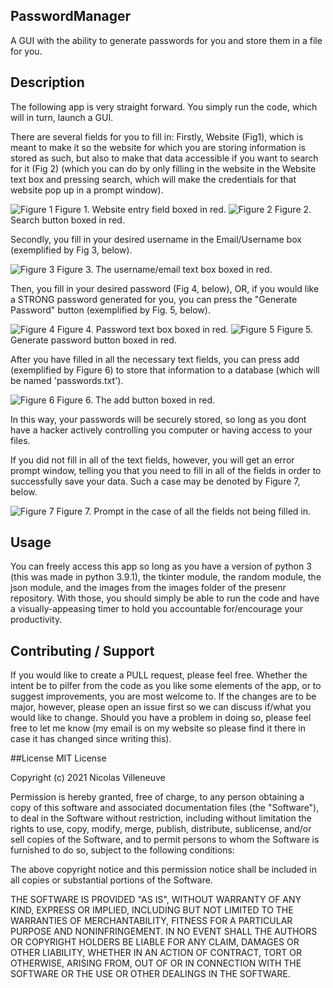 ## PasswordManager
A GUI with the ability to generate passwords for you and store them in a file for you.

## Description
The following app is very straight forward. 
You simply run the code, which will in turn, launch a GUI.

There are several fields for you to fill in:
Firstly, Website (Fig1), which is meant to make it so the website for which you are storing information is stored as such, 
but also to make that data accessible if you want to search for it (Fig 2) (which you can do by only filling in the website in the Website text box and pressing search, which will make
the credentials for that website pop up in a prompt window). 

<img src="https://github.com/nicolasvilleneuve/PasswordManager/blob/main/figures/Figure1.png" alt="Figure 1">
Figure 1. Website entry field boxed in red. 


<img src="https://github.com/nicolasvilleneuve/PasswordManager/blob/main/figures/Figure2.png" alt="Figure 2">
Figure 2. Search button boxed in red. 


Secondly, you fill in your desired username in the Email/Username box (exemplified by Fig 3, below). 


<img src="https://github.com/nicolasvilleneuve/PasswordManager/blob/main/figures/Figure3.png" alt="Figure 3">
Figure 3. The username/email text box boxed in red. 


Then, you fill in your desired password (Fig 4, below), OR, if you would like a STRONG password generated for you, you can press the "Generate Password" button (exemplified by Fig. 5, below). 


<img src="https://github.com/nicolasvilleneuve/PasswordManager/blob/main/figures/Figure4.png" alt="Figure 4">
Figure 4. Password text box boxed in red. 


<img src="https://github.com/nicolasvilleneuve/PasswordManager/blob/main/figures/Figure5.png" alt="Figure 5">
Figure 5. Generate password button boxed in red. 


After you have filled in all the necessary text fields, you can press add (exemplified by Figure 6) to store that information to a database (which will be named 'passwords.txt').


<img src="https://github.com/nicolasvilleneuve/PasswordManager/blob/main/figures/Figure6.png" alt="Figure 6">
Figure 6. The add button boxed in red. 


In this way, your passwords will be securely stored, so long as you dont have a hacker actively controlling you computer or having access to your files. 


If you did not fill in all of the text fields, however, you will get an error prompt window, telling you that you need to fill in all of the fields in order to successfully save your data. Such a case may be denoted by Figure 7, below. 


<img src="https://github.com/nicolasvilleneuve/PasswordManager/blob/main/figures/Figure7.png" alt="Figure 7">
Figure 7. Prompt in the case of all the fields not being filled in. 


## Usage
You can freely access this app so long as you have a version of python 3 (this was made in python 3.9.1), the tkinter module, the random module, the json module, and the images from the images folder of the presenr repository. With those, you should simply be able to run the code and have a visually-appeasing timer to hold you accountable for/encourage your productivity. 

## Contributing / Support
If you would like to create a PULL request, please feel free. Whether the intent be to pilfer from the code as you like some elements of the app, or to suggest improvements, you are most welcome to. If the changes are to be major, however, please open an issue first so we can discuss if/what you would like to change. Should you have a problem in doing so, please feel free to let me know (my email is on my website so please find it there in case it has changed since writing this).

##License
MIT License

Copyright (c) 2021 Nicolas Villeneuve

Permission is hereby granted, free of charge, to any person obtaining a copy of this software and associated documentation files (the "Software"), to deal in the Software without restriction, including without limitation the rights to use, copy, modify, merge, publish, distribute, sublicense, and/or sell copies of the Software, and to permit persons to whom the Software is furnished to do so, subject to the following conditions:

The above copyright notice and this permission notice shall be included in all copies or substantial portions of the Software.

THE SOFTWARE IS PROVIDED "AS IS", WITHOUT WARRANTY OF ANY KIND, EXPRESS OR IMPLIED, INCLUDING BUT NOT LIMITED TO THE WARRANTIES OF MERCHANTABILITY, FITNESS FOR A PARTICULAR PURPOSE AND NONINFRINGEMENT. IN NO EVENT SHALL THE AUTHORS OR COPYRIGHT HOLDERS BE LIABLE FOR ANY CLAIM, DAMAGES OR OTHER LIABILITY, WHETHER IN AN ACTION OF CONTRACT, TORT OR OTHERWISE, ARISING FROM, OUT OF OR IN CONNECTION WITH THE SOFTWARE OR THE USE OR OTHER DEALINGS IN THE SOFTWARE.




